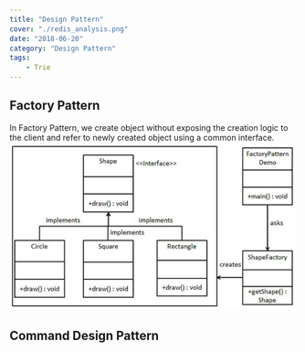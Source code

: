 ```yaml
---
title: "Design Pattern"
cover: "./redis_analysis.png"
date: "2018-06-20"
category: "Design Pattern"
tags:
    - Trie
---
```



## Factory Pattern
In Factory Pattern, we create object without exposing the creation logic to the client and refer to newly created object using a common interface.
![Factory Pattern Example](factory_pattern_example.png)


## Command Design Pattern
